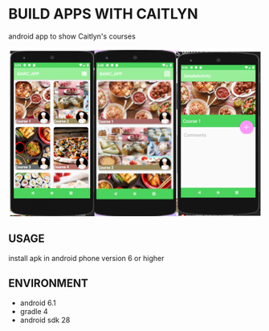 # BUILD APPS WITH CAITLYN

android app to show Caitlyn's courses

![](images/phones.png)

## USAGE

install apk in android phone version 6 or higher 

## ENVIRONMENT

* android 6.1
* gradle 4
* android sdk 28

